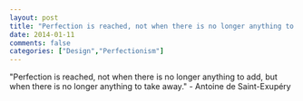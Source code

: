 ```yaml
---
layout: post
title: "Perfection is reached, not when there is no longer anything to add, but when there is no longer anything to take away."
date: 2014-01-11
comments: false
categories: ["Design","Perfectionism"]
---
```


<span class='quote'>"Perfection is reached, not when there is no longer anything to add, but when there is no longer anything to take away."</span>
<span class='by'>- Antoine de Saint-Exupéry</span>
